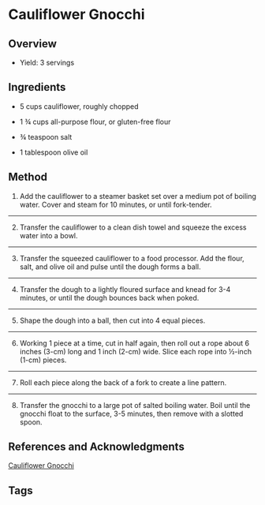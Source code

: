 # Cauliflower Gnocchi

## Overview

- Yield: 3 servings

## Ingredients

- 5 cups cauliflower, roughly chopped

- 1 ¾ cups all-purpose flour, or gluten-free flour

- ¾ teaspoon salt

- 1 tablespoon olive oil


## Method

1. Add the cauliflower to a steamer basket set over a medium pot of boiling water. Cover and steam for 10 minutes, or until fork-tender.
---
2. Transfer the cauliflower to a clean dish towel and squeeze the excess water into a bowl.
---
3. Transfer the squeezed cauliflower to a food processor. Add the flour, salt, and olive oil and pulse until the dough forms a ball.
---
4. Transfer the dough to a lightly floured surface and knead for 3-4 minutes, or until the dough bounces back when poked.
---
5. Shape the dough into a ball, then cut into 4 equal pieces.
---
6. Working 1 piece at a time, cut in half again, then roll out a rope about 6 inches (3-cm) long and 1 inch (2-cm) wide. Slice each rope into ½-inch (1-cm) pieces.
---
7. Roll each piece along the back of a fork to create a line pattern.
---
8. Transfer the gnocchi to a large pot of salted boiling water. Boil until the gnocchi float to the surface, 3-5 minutes, then remove with a slotted spoon.

## References and Acknowledgments

[Cauliflower Gnocchi](https://tasty.co/recipe/cauliflower-gnocchi)

## Tags


